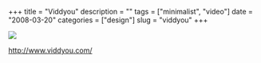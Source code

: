 +++
title = "Viddyou"
description = ""
tags = ["minimalist", "video"]
date = "2008-03-20"
categories = ["design"]
slug = "viddyou"
+++


 

  <div id="screens-thumbs" class="clearfix">
    <div class="txt-center" id="design-submission"><a href="http://www.viddyou.com/"><img id='bluga-thumbnail-805' class='bluga-thumbnail large' src='/media/bluga/
wt47f278fe2da8d_0.jpg'/></a></div>  
  </div>   
<p><a href="http://www.viddyou.com/">http://www.viddyou.com/</a></p>




